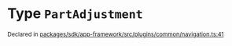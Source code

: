 # Type `PartAdjustment`
<sub>Declared in [packages/sdk/app-framework/src/plugins/common/navigation.ts:41](https://github.com/dxos/dxos/blob/88f322397/packages/sdk/app-framework/src/plugins/common/navigation.ts#L41)</sub>






